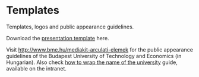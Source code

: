 Templates
=========

Templates, logos and public appearance guidelines.

Download the [presentation template](https://github.com/FTSRG/templates/raw/master/templates/ftsrg-presentation.pptx) here.

Visit <http://www.bme.hu/mediakit-arculati-elemek> for the public appearance guidelines of the Budapest University of Technology and Economics (in Hungarian). Also check [how to wrap the name of the university](http://intranet.bme.hu/arculat/html_new/framesets/11hivatalos_elnevezes.htm) guide, available on the intranet.
